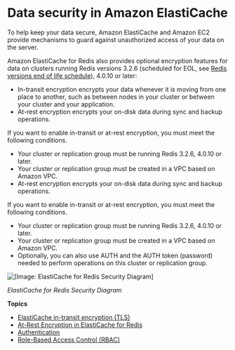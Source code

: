 # Data security in Amazon ElastiCache<a name="encryption"></a>

To help keep your data secure, Amazon ElastiCache and Amazon EC2 provide mechanisms to guard against unauthorized access of your data on the server\.

Amazon ElastiCache for Redis also provides optional encryption features for data on clusters running Redis versions 3\.2\.6 \(scheduled for EOL, see [Redis versions end of life schedule](https://docs.aws.amazon.com/AmazonElastiCache/latest/red-ug/deprecated-engine-versions.html)\), 4\.0\.10 or later:
+ In\-transit encryption encrypts your data whenever it is moving from one place to another, such as between nodes in your cluster or between your cluster and your application\.
+ At\-rest encryption encrypts your on\-disk data during sync and backup operations\.

If you want to enable in\-transit or at\-rest encryption, you must meet the following conditions\.
+ Your cluster or replication group must be running Redis 3\.2\.6, 4\.0\.10 or later\.
+ Your cluster or replication group must be created in a VPC based on Amazon VPC\.
+ At\-rest encryption encrypts your on\-disk data during sync and backup operations\.

If you want to enable in\-transit  or at\-rest encryption, you must meet the following conditions\.
+ Your cluster or replication group must be running Redis 3\.2\.6, 4\.0\.10 or later\.
+ Your cluster or replication group must be created in a VPC based on Amazon VPC\.
+ Optionally, you can also use AUTH and the AUTH token \(password\) needed to perform operations on this cluster or replication group\.

![\[Image: ElastiCache for Redis Security Diagram\]](http://docs.aws.amazon.com/AmazonElastiCache/latest/red-ug/./images/ElastiCache-Redis-Secure-Compliant.png)

*ElastiCache for Redis Security Diagram*

**Topics**
+ [ElastiCache in\-transit encryption \(TLS\)](in-transit-encryption.md)
+ [At\-Rest Encryption in ElastiCache for Redis](at-rest-encryption.md)
+ [Authentication](auth-redis.md)
+ [Role\-Based Access Control \(RBAC\)](Clusters.RBAC.md)